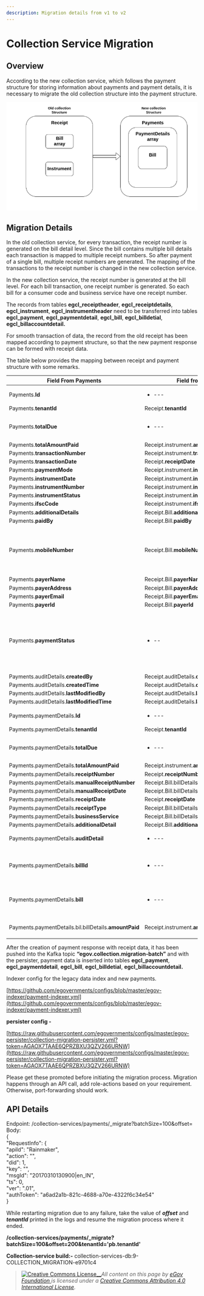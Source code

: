 ```yaml
---
description: Migration details from v1 to v2
---
```


# Collection Service Migration

## Overview

According to the new collection service, which follows the payment structure for storing information about payments and payment details, it is necessary to migrate the old collection structure into the payment structure.

![](../../../../.gitbook/assets/109.png)

## Migration Details

In the old collection service, for every transaction, the receipt number is generated on the bill detail level. Since the bill contains multiple bill details each transaction is mapped to multiple receipt numbers. So after payment of a single bill, multiple receipt numbers are generated. The mapping of the transactions to the receipt number is changed in the new collection service.

In the new collection service, the receipt number is generated at the bill level. For each bill transaction, one receipt number is generated. So each bill for a consumer code and business service have one receipt number.

The records from tables **egcl\_receiptheader**, **egcl\_receiptdetails**, **egcl\_instrument**, **egcl\_instrumentheader** need to be transferred into tables **egcl\_payment**, **egcl\_paymentdetail**, **egcl\_bill**, **egcl\_billdetial**, **egcl\_billaccountdetail.**

For smooth transaction of data, the record from the old receipt has been mapped according to payment structure, so that the new payment response can be formed with receipt data.

The table below provides the mapping between receipt and payment structure with some remarks.

| Field From Payments                                    | Field from Receipts                              | Remark                                                                                                                                                                                                                                           |
| ------------------------------------------------------ | ------------------------------------------------ | ------------------------------------------------------------------------------------------------------------------------------------------------------------------------------------------------------------------------------------------------ |
| Payments.**Id**                                        | <ul><li>---</li></ul>                            | Set as UUID                                                                                                                                                                                                                                      |
| Payments.**tenantId**                                  | Receipt.**tenantId**                             |                                                                                                                                                                                                                                                  |
| Payments.**totalDue**                                  | <ul><li>---</li></ul>                            | Total due for payment is calculated by subtracting totalAmount from bill and amount from Receipt.instrument                                                                                                                                      |
| Payments.**totalAmountPaid**                           | Receipt.instrument.**amount**                    |                                                                                                                                                                                                                                                  |
| Payments.**transactionNumber**                         | Receipt.instrument.**transactionNumber**         |                                                                                                                                                                                                                                                  |
| Payments.**transactionDate**                           | Receipt.**receiptDate**                          |                                                                                                                                                                                                                                                  |
| Payments.**paymentMode**                               | Receipt.instrument.**instrumnetType**.**name**   |                                                                                                                                                                                                                                                  |
| Payments.**instrumentDate**                            | Receipt.instrument.**instrumentDate**            |                                                                                                                                                                                                                                                  |
| Payments.**instrumentNumber**                          | Receipt.instrument.**instrumentNumber**          |                                                                                                                                                                                                                                                  |
| Payments.**instrumentStatus**                          | Receipt.instrument.**instrumentStatus**          |                                                                                                                                                                                                                                                  |
| Payments.**ifscCode**                                  | Receipt.instrument.**ifscCode**                  |                                                                                                                                                                                                                                                  |
| Payments.**additionalDetails**                         | Receipt.Bill.**additionalDetails**               |                                                                                                                                                                                                                                                  |
| Payments.**paidBy**                                    | Receipt.Bill.**paidBy**                          |                                                                                                                                                                                                                                                  |
| Payments.**mobileNumber**                              | Receipt.Bill.**mobileNumber**                    | <p>If mobileNumber from Receipt.bill is null it has to set with some value e.g: <strong>“NA”</strong></p><p>Note: Payments.mobileNumber should not be null</p>                                                                                   |
| Payments.**payerName**                                 | Receipt.Bill.**payerName**                       |                                                                                                                                                                                                                                                  |
| Payments.**payerAddress**                              | Receipt.Bill.**payerAddress**                    |                                                                                                                                                                                                                                                  |
| Payments.**payerEmail**                                | Receipt.Bill.**payerEmail**                      |                                                                                                                                                                                                                                                  |
| Payments.**payerId**                                   | Receipt.Bill.**payerId**                         |                                                                                                                                                                                                                                                  |
| Payments.**paymentStatus**                             | <ul><li>--</li></ul>                             | <p>Based on paymentMode from Payment, the paymentStatus is set.</p><p>If paymentMode is <strong>ONLINE</strong> or <strong>CARD</strong> then paymentStatus is set to <strong>DEPOSITED</strong> otherwise it is set to <strong>NEW</strong></p> |
| Payments.auditDetails.**createdBy**                    | Receipt.auditDetails.**createdBy**               |                                                                                                                                                                                                                                                  |
| Payments.auditDetails.**createdTime**                  | Receipt.auditDetails.**createdTime**             |                                                                                                                                                                                                                                                  |
| Payments.auditDetails.**lastModifiedBy**               | Receipt.auditDetails.**lastModifiedBy**          |                                                                                                                                                                                                                                                  |
| Payments.auditDetails.**lastModifiedTime**             | Receipt.auditDetails.**lastModifiedTime**        |                                                                                                                                                                                                                                                  |
| Payments.paymentDetails.**Id**                         | <ul><li>---</li></ul>                            | Set as UUID                                                                                                                                                                                                                                      |
| Payments.paymentDetails.**tenantId**                   | Receipt.**tenantId**                             |                                                                                                                                                                                                                                                  |
| Payments.paymentDetails.**totalDue**                   | <ul><li>---</li></ul>                            | Total due for paymentDetails is calculated by subtracting totalAmount from bill and amount from Receipt.instrument                                                                                                                               |
| Payments.paymentDetails.**totalAmountPaid**            | Receipt.instrument.**amount**                    |                                                                                                                                                                                                                                                  |
| Payments.paymentDetails.**receiptNumber**              | Receipt.**receiptNumber**                        |                                                                                                                                                                                                                                                  |
| Payments.paymentDetails.**manualReceiptNumber**        | Receipt.Bill.billDetails.**manualReceiptNumber** |                                                                                                                                                                                                                                                  |
| Payments.paymentDetails.**manualReceiptDate**          | Receipt.Bill.billDetails.**manualReceiptDate**   |                                                                                                                                                                                                                                                  |
| Payments.paymentDetails.**receiptDate**                | Receipt.**receiptDate**                          |                                                                                                                                                                                                                                                  |
| Payments.paymentDetails.**receiptType**                | Receipt.Bill.billDetails.**receiptType**         |                                                                                                                                                                                                                                                  |
| Payments.paymentDetails.**businessService**            | Receipt.Bill.billDetails.**businessService**     |                                                                                                                                                                                                                                                  |
| Payments.paymentDetails.**additionalDetail**           | Receipt.Bill.**additionalDetail**                |                                                                                                                                                                                                                                                  |
| Payments.paymentDetails.**auditDetail**                | <ul><li>---</li></ul>                            | auditDetail for paymentDetail is same as payment auditDetail                                                                                                                                                                                     |
| Payments.paymentDetails.**billId**                     | <ul><li>---</li></ul>                            | Based on id in **egbs\_billdetail\_v1** table billId is extracted,Where id in **egbs\_billdetail\_v1** is Receipt.Bill.billDetails.billNumber                                                                                                    |
| Payments.paymentDetails.**bill**                       | <ul><li>---</li></ul>                            | Based on the billid, tenantid and service the bill is search by calling the Billing service API and set it to Payments.paymentDetails.bill                                                                                                       |
| Payments.paymentDetails.bil.billDetails.**amountPaid** | Receipt.instrument.**amount**                    | For each amountPaid in billDetails, its value is set from Receipt.instrument.amount                                                                                                                                                              |

After the creation of payment response with receipt data, it has been pushed into the Kafka topic **“egov.collection.migration-batch”** and with the persister, payment data is inserted into tables **egcl\_payment**, **egcl\_paymentdetail**, **egcl\_bill**, **egcl\_billdetial**, **egcl\_billaccountdetail.**

Indexer config for the legacy data index and new payments.

[https://github.com/egovernments/configs/blob/master/egov-indexer/payment-indexer.yml](https://github.com/egovernments/configs/blob/master/egov-indexer/payment-indexer.yml)

**persister config -**

[https://raw.githubusercontent.com/egovernments/configs/master/egov-persister/collection-migration-persister.yml?token=AGAOX7TAAE6QPRZBXU3QZV266URNW](https://raw.githubusercontent.com/egovernments/configs/master/egov-persister/collection-migration-persister.yml?token=AGAOX7TAAE6QPRZBXU3QZV266URNW)

Please get these promoted before initiating the migration process. Migration happens through an API call, add role-actions based on your requirement. Otherwise, port-forwarding should work.

## API Details

Endpoint: /collection-services/payments/\_migrate?batchSize=100\&offset=\
Body:\
{\
"RequestInfo": {\
"apiId": "Rainmaker",\
"action": "",\
"did": 1,\
"key": "",\
"msgId": "20170310130900|en\_IN",\
"ts": 0,\
"ver": ".01",\
"authToken": "a6ad2a1b-821c-4688-a70e-4322f6c34e54"\
}

While restarting migration due to any failure, take the value of _**offset**_ and _**tenantId**_ printed in the logs and resume the migration process where it ended.

**/collection-services/payments/\_migrate?batchSize=100\&offset=200\&tenantId='pb.tenantId'**

**Collection-service build:-** collection-services-db:9-COLLECTION\_MIGRATION-e9701c4



> [![Creative Commons License](https://i.creativecommons.org/l/by/4.0/80x15.png)\_\_](http://creativecommons.org/licenses/by/4.0/)_All content on this page by_ [_eGov Foundation_ ](https://egov.org.in/)_is licensed under a_ [_Creative Commons Attribution 4.0 International License_](http://creativecommons.org/licenses/by/4.0/)_._
